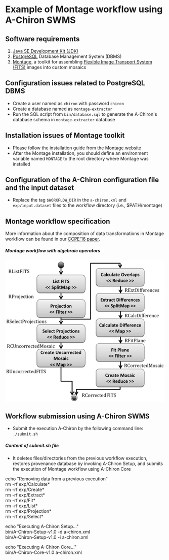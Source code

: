 # Example of Montage workflow using A-Chiron SWMS

## Software requirements
1. [Java SE Development Kit (JDK)](http://www.oracle.com/technetwork/pt/java/index.html)
2. [PostgreSQL](https://www.postgresql.org) Database Management System (DBMS)
3. [Montage](http://montage.ipac.caltech.edu/), a toolkit for assembling [Flexible Image Transport System (FITS)](http://fits.gsfc.nasa.gov/) images into custom mosaics

## Configuration issues related to PostgreSQL DBMS
* Create a user named as `chiron` with password `chiron`
* Create a database named as `montage-extractor`
* Run the SQL script from `bin/database.sql` to generate the A-Chiron's database schema in `montage-extractor` database

## Installation issues of Montage toolkit
* Please follow the installation guide from the [Montage website](http://montage.ipac.caltech.edu/docs/download.html)
* After the Montage installation, you should define an environment variable named `MONTAGE` to the root directory where Montage was installed

## Configuration of the A-Chiron configuration file and the input dataset 
* Replace the tag `$WORKFLOW_DIR` in the `a-chiron.xml` and `exp/input.dataset` files to the workflow directory (i.e., $PATH/montage)

## Montage workflow specification
More information about the composition of data transformations in Montage workflow can be found in our [CCPE'16 paper](http://onlinelibrary.wiley.com/doi/10.1002/cpe.3616/abstract).

##### Montage workflow with algebraic operators
![alt text](wkf-montage.png "Montage workflow with algebraic operators")

## Workflow submission using A-Chiron SWMS
* Submit the execution A-Chiron by the following command line:
`./submit.sh`

##### Content of submit.sh file
* It deletes files/directories from the previous workflow execution, restores provenance database by invoking A-Chiron Setup, and submits the execution of Montage workflow using A-Chiron Core

> 
echo "Removing data from a previous execution"   
rm -rf exp/Calculate*    
rm -rf exp/Create*   
rm -rf exp/Extract*   
rm -rf exp/Fit*   
rm -rf exp/List*   
rm -rf exp/Projection*   
rm -rf exp/Select*   
>
echo "Executing A-Chiron Setup..."   
bin/A-Chiron-Setup-v1.0 -d a-chiron.xml   
bin/A-Chiron-Setup-v1.0 -i a-chiron.xml   
>
echo "Executing A-Chiron Core..."   
bin/A-Chiron-Core-v1.0 a-chiron.xml   